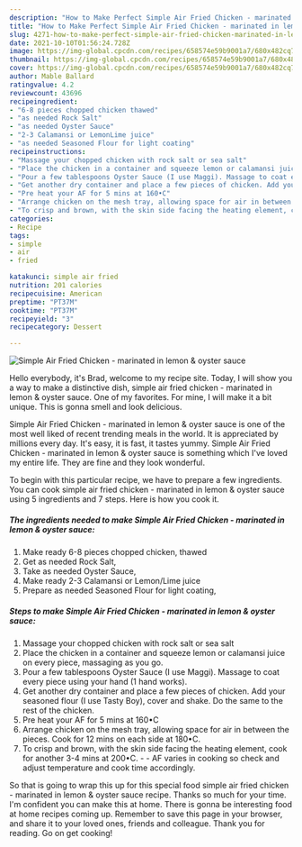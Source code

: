 ```yaml
---
description: "How to Make Perfect Simple Air Fried Chicken - marinated in lemon &amp;amp; oyster sauce"
title: "How to Make Perfect Simple Air Fried Chicken - marinated in lemon &amp;amp; oyster sauce"
slug: 4271-how-to-make-perfect-simple-air-fried-chicken-marinated-in-lemon-and-amp-oyster-sauce
date: 2021-10-10T01:56:24.728Z
image: https://img-global.cpcdn.com/recipes/658574e59b9001a7/680x482cq70/simple-air-fried-chicken-marinated-in-lemon-oyster-sauce-recipe-main-photo.jpg
thumbnail: https://img-global.cpcdn.com/recipes/658574e59b9001a7/680x482cq70/simple-air-fried-chicken-marinated-in-lemon-oyster-sauce-recipe-main-photo.jpg
cover: https://img-global.cpcdn.com/recipes/658574e59b9001a7/680x482cq70/simple-air-fried-chicken-marinated-in-lemon-oyster-sauce-recipe-main-photo.jpg
author: Mable Ballard
ratingvalue: 4.2
reviewcount: 43696
recipeingredient:
- "6-8 pieces chopped chicken thawed"
- "as needed Rock Salt"
- "as needed Oyster Sauce"
- "2-3 Calamansi or LemonLime juice"
- "as needed Seasoned Flour for light coating"
recipeinstructions:
- "Massage your chopped chicken with rock salt or sea salt"
- "Place the chicken in a container and squeeze lemon or calamansi juice on every piece, massaging as you go."
- "Pour a few tablespoons Oyster Sauce (I use Maggi). Massage to coat every piece using your hand (1 hand works)."
- "Get another dry container and place a few pieces of chicken. Add your seasoned flour (I use Tasty Boy), cover and shake. Do the same to the rest of the chicken."
- "Pre heat your AF for 5 mins at 160•C"
- "Arrange chicken on the mesh tray, allowing space for air in between the pieces. Cook for 12 mins on each side at 180•C."
- "To crisp and brown, with the skin side facing the heating element, cook for another 3-4 mins at 200•C.   AF varies in cooking so check and adjust temperature and cook time accordingly."
categories:
- Recipe
tags:
- simple
- air
- fried

katakunci: simple air fried 
nutrition: 201 calories
recipecuisine: American
preptime: "PT37M"
cooktime: "PT37M"
recipeyield: "3"
recipecategory: Dessert

---
```



![Simple Air Fried Chicken - marinated in lemon &amp; oyster sauce](https://img-global.cpcdn.com/recipes/658574e59b9001a7/680x482cq70/simple-air-fried-chicken-marinated-in-lemon-oyster-sauce-recipe-main-photo.jpg)

Hello everybody, it's Brad, welcome to my recipe site. Today, I will show you a way to make a distinctive dish, simple air fried chicken - marinated in lemon &amp; oyster sauce. One of my favorites. For mine, I will make it a bit unique. This is gonna smell and look delicious.

Simple Air Fried Chicken - marinated in lemon &amp; oyster sauce is one of the most well liked of recent trending meals in the world. It is appreciated by millions every day. It's easy, it is fast, it tastes yummy. Simple Air Fried Chicken - marinated in lemon &amp; oyster sauce is something which I've loved my entire life. They are fine and they look wonderful.




To begin with this particular recipe, we have to prepare a few ingredients. You can cook simple air fried chicken - marinated in lemon &amp; oyster sauce using 5 ingredients and 7 steps. Here is how you cook it.

<!--inarticleads1-->

##### The ingredients needed to make Simple Air Fried Chicken - marinated in lemon &amp; oyster sauce:

1. Make ready 6-8 pieces chopped chicken, thawed
1. Get as needed Rock Salt,
1. Take as needed Oyster Sauce,
1. Make ready 2-3 Calamansi or Lemon/Lime juice
1. Prepare as needed Seasoned Flour for light coating,




<!--inarticleads2-->

##### Steps to make Simple Air Fried Chicken - marinated in lemon &amp; oyster sauce:

1. Massage your chopped chicken with rock salt or sea salt
1. Place the chicken in a container and squeeze lemon or calamansi juice on every piece, massaging as you go.
1. Pour a few tablespoons Oyster Sauce (I use Maggi). Massage to coat every piece using your hand (1 hand works).
1. Get another dry container and place a few pieces of chicken. Add your seasoned flour (I use Tasty Boy), cover and shake. Do the same to the rest of the chicken.
1. Pre heat your AF for 5 mins at 160•C
1. Arrange chicken on the mesh tray, allowing space for air in between the pieces. Cook for 12 mins on each side at 180•C.
1. To crisp and brown, with the skin side facing the heating element, cook for another 3-4 mins at 200•C.  -  - AF varies in cooking so check and adjust temperature and cook time accordingly.




So that is going to wrap this up for this special food simple air fried chicken - marinated in lemon &amp; oyster sauce recipe. Thanks so much for your time. I'm confident you can make this at home. There is gonna be interesting food at home recipes coming up. Remember to save this page in your browser, and share it to your loved ones, friends and colleague. Thank you for reading. Go on get cooking!
